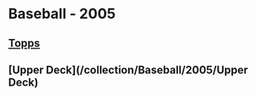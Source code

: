 # Baseball - 2005
## [Topps](/collection/Baseball/2005/Topps)
## [Upper Deck](/collection/Baseball/2005/Upper Deck)
